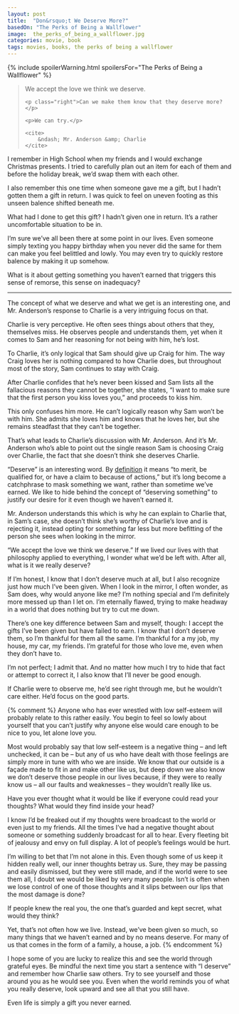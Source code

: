 ```yaml
---
layout: post
title:  "Don&rsquo;t We Deserve More?"
basedOn: "The Perks of Being a Wallflower"
image:  the_perks_of_being_a_wallflower.jpg
categories: movie, book
tags: movies, books, the perks of being a wallflower
---
```


{% include spoilerWarning.html spoilersFor="The Perks of Being a Wallflower" %}

<blockquote>
    <p>We accept the love we think we deserve.</p>

    <p class="right">Can we make them know that they deserve more?</p> 

    <p>We can try.</p>

    <cite>
        &ndash; Mr. Anderson &amp; Charlie
    </cite>
</blockquote>

I remember in High School when my friends and I would exchange Christmas presents. I tried to carefully plan out an item for each of them and before the holiday break, we’d swap them with each other.

I also remember this one time when someone gave me a gift, but I hadn’t gotten them a gift in return. I was quick to feel on uneven footing as this unseen balence shifted beneath me.

What had I done to get this gift? I hadn’t given one in return. It’s a rather uncomfortable situation to be in.

I’m sure we’ve all been there at some point in our lives. Even someone simply texting you happy birthday when you never did the same for them can make you feel belittled and lowly. You may even try to quickly restore balence by making it up somehow.

What is it about getting something you haven’t earned that triggers this sense of remorse, this sense on inadequacy?



<hr />

The concept of what we deserve and what we get is an interesting one, and Mr. Anderson’s response to Charlie is a very intriguing focus on that. 

Charlie is very perceptive. He often sees things about others that they, themselves miss. He observes people and understands them, yet when it comes to Sam and her reasoning for not being with him, he’s lost. 

To Charlie, it’s only logical that Sam should give up Craig for him. The way Craig loves her is nothing compared to how Charlie does, but throughout most of the story, Sam continues to stay with Craig. 

After Charlie confides that he’s never been kissed and Sam lists all the fallacious reasons they cannot be together, she states, “I want to make sure that the first person you kiss loves you,” and proceeds to kiss him. 

This only confuses him more. He can’t logically reason why Sam won’t be with him. She admits she loves him and knows that he loves her, but she remains steadfast that they can’t be together.  

That’s what leads to Charlie’s discussion with Mr. Anderson. And it’s Mr. Anderson who’s able to point out the single reason Sam is choosing Craig over Charlie, the fact that she doesn’t think she deserves Charlie.

“Deserve” is an interesting word. By <a href="http://dictionary.reference.com/browse/deserve?s=t" target="_blank">definition</a> it means “to merit, be qualified for, or have a claim to because of actions,” but it’s long become a catchphrase to mask something we want, rather than sometime we’ve earned. We like to hide behind the concept of “deserving something” to justify our desire for it even though we haven’t earned it. 

Mr. Anderson understands this which is why he can explain to Charlie that, in Sam’s case, she doesn’t think she’s worthy of Charlie’s love and is rejecting it, instead opting for something far less but more befitting of the person she sees when looking in the mirror.

“We accept the love we think we deserve.” If we lived our lives with that philosophy applied to everything, I wonder what we’d be left with. After all, what is it we really deserve?

If I’m honest, I know that I don’t deserve much at all, but I also recognize just how much I’ve been given. When I look in the mirror, I often wonder, as Sam does, why would anyone like me? I’m nothing special and I’m definitely more messed up than I let on. I’m eternally flawed, trying to make headway in a world that does nothing but try to cut me down.

There’s one key difference between Sam and myself, though: I accept the gifts I’ve been given but have failed to earn. I know that I don’t deserve them, so I’m thankful for them all the same. I’m thankful for a my job, my house, my car, my friends. I’m grateful for those who love me, even when they don’t have to.

I’m not perfect; I admit that. And no matter how much I try to hide that fact or attempt to correct it, I also know that I’ll never be good enough.

If Charlie were to observe me, he’d see right through me, but he wouldn’t care either. He’d focus on the good parts.

{% comment %}
Anyone who has ever wrestled with low self-esteem will probably relate to this rather easily. You begin to feel so lowly about yourself that you can’t justify why anyone else would care enough to be nice to you, let alone love you. 

Most would probably say that low self-esteem is a negative thing – and left unchecked, it can be – but any of us who have dealt with those feelings are simply more in tune with who we are inside. We know that our outside is a façade made to fit in and make other like us, but deep down we also know we don’t deserve those people in our lives because, if they were to really know us – all our faults and weaknesses – they wouldn’t really like us. 

Have you ever thought what it would be like if everyone could read your thoughts? What would they find inside your head? 

I know I’d be freaked out if my thoughts were broadcast to the world or even just to my friends. All the times I’ve had a negative thought about someone or something suddenly broadcast for all to hear. Every fleeting bit of jealousy and envy on full display. A lot of people’s feelings would be hurt. 

I’m willing to bet that I’m not alone in this. Even though some of us keep it hidden really well, our inner thoughts betray us. Sure, they may be passing and easily dismissed, but they were still made, and if the world were to see them all, I doubt we would be liked by very many people. Isn’t is often when we lose control of one of those thoughts and it slips between our lips that the most damage is done?  

If people knew the real you, the one that’s guarded and kept secret, what would they think?

Yet, that’s not often how we live. Instead, we’ve been given so much, so many things that we haven’t earned and by no means deserve. For many of us that comes in the form of a family, a house, a job. 
{% endcomment %}

I hope some of you are lucky to realize this and see the world through grateful eyes. Be mindful the next time you start a sentence with “I deserve” and remember how Charlie saw others. Try to see yourself and those around you as he would see you. Even when the world reminds you of what you really deserve, look upward and see all that you still have. 

Even life is simply a gift you never earned.